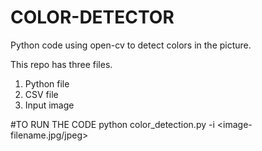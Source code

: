 # COLOR-DETECTOR
Python code using open-cv to detect colors in the picture.

This repo has three files.
1. Python file
2. CSV file
3. Input image

#TO RUN THE CODE
python color_detection.py -i <image-filename.jpg/jpeg>
